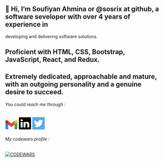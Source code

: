 ## 👋 Hi, I’m Soufiyan Ahmina or @sosrix at github, a software seveloper with over 4 years of experience in
developing and delivering software solutions. 

## Proficient with HTML, CSS, Bootstrap, JavaScript, React, and Redux. 
        
## Extremely dedicated, approachable and mature, with an outgoing personality and a genuine desire to succeed.
 
 ###### You could reach me through :

[<img alt="my Gmail" width="40px" src="./Gmail.png" />](mailto:Ahminasoufiyan@gmail.com) [<img alt="my LinkedIn" width="40px" src="./LinkedIn.png" />](https://www.linkedin.com/in/AHMINA/) [<img alt="my Twitter" width="40px" src="./Twitter.png" />](https://twitter.com/SoufianAhmina/)


###### My codewars profile :

[![CODEWARS](https://www.codewars.com/users/AHMINA/badges/large)](https://www.codewars.com/users/AHMINA)

<!---
sosrix/sosrix is a ✨ special ✨ repository because its `README.md` (this file) appears on your GitHub profile.
You can click the Preview link to take a look at your changes.
--->

